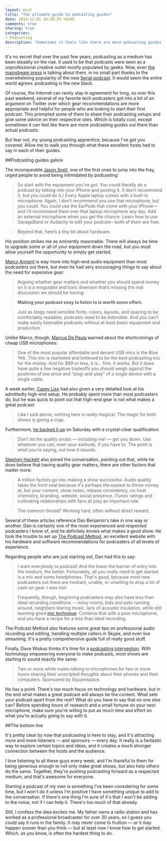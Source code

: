 ```yaml
---
layout: post
title: "The ultimate guide to podcasting guides"
date: 2014-12-01 19:30:29 +0100
comments: true
sharing: true
categories: 
- Podcasting
description: "Sometimes it feels like there are more podcasting guides than actual podcasts out there."
---
```


It's no secret that over the past few years, podcasting as a medium has been steadily on the rise. It used to be that podcasts were seen as a unprofessional creative outlet mostly populated by geeks. Now, even [the mainstream press](http://nymag.com/daily/intelligencer/2014/10/whats-behind-the-great-podcast-renaissance.html) is talking about them, in no small part thanks to the overwhelming popularity of the new [Serial podcast](http://serialpodcast.org). It would seem the entire world agrees: podcasting is the new black.

Of course, the Internet can rarely stay in agreement for long, so over this past weekend, several of my favorite tech podcasters got into a bit of an argument on Twitter over which gear recommendations are more appropriate and helpful for people who are looking to start their first podcast. This prompted some of them to share their podcasting setups and give some advice on their respective sites. Which is totally cool, except sometimes it can feel like there are more podcasting guides out there than actual podcasts. 

But fear not, my young podcasting apprentice, because I've got you covered. Allow me to walk you through what these excellent hosts had to say in each of their guides.

##Podcasting guides galore

The incomparable [Jason Snell](http://sixcolors.com/post/2014/11/want-to-do-a-podcast-dont-be-intimidated/), one of the first ones to jump into the fray, urged people to avoid being intimidated by podcasting:

> So start with the equipment you’ve got. You could literally do a podcast by talking into your iPhone and posting it. (I don’t recommend it, but you could do it.) Every Apple laptop comes with a built-in microphone. Again, I don’t recommend you use that microphone, but you could. You could use the EarPods that come with your iPhone—and I’d recommend them over that laptop microphone any day. Add an external microphone when you get the chance. Learn how to use GarageBand or Audacity to edit your podcast—both of them are free.

> Beyond that, here’s a tiny bit about hardware.

His position strikes me as eminently reasonable. There will always be time to upgrade some or all of your equipment down the road, but you must allow yourself the opportunity to simply get started.

[Marco Arment](http://www.marco.org/2014/11/29/easy-listening) is way more into high-end audio equipment than most podcasters out there, but even he had very encouraging things to say about the need for expensive gear:

> Arguing whether gear matters and whether you should spend money on it is a misguided and toxic diversion that’s missing the real discussion we should be having:

> **Making your podcast easy to listen to is worth some effort.**

> Just as blogs need sensible fonts, colors, layouts, and spacing to be comfortably readable, podcasts need to be _listenable_. And you can’t make easily listenable podcasts without at least _basic_ equipment and production.

Unlike Marco, though, [Marcus De Paula](http://www.meonlylouder.com/blog/2014/11/28/usb-microphones-are-cheap-but-not-always-good) warned about the shortcomings of cheap USB microphones:

> One of the most popular affordable and decent USB mics is the Blue Yeti. This mic is marketed and believed to be the best podcasting mic for the money. And for $99 or less, it is… fine. It works. But it does have quite a few negative tradeoffs you should weigh against the positives of low price and “plug-and-play” of a single device with a single cable.

A week earlier, [Casey Liss](http://www.caseyliss.com/2014/11/22/how-i-make-podcasts) had also given a very detailed look at his admittedly high-end setup. He probably spent more than most podcasters do, but he was quick to point out that high-end gear is not what makes a great podcast:

> Like I said above, nothing here is really magical. The magic for both shows is giving a crap.

Furthermore, [he backed it up](http://www.caseyliss.com/2014/11/29/audiophilia) on Saturday with a crystal-clear qualification:

> Don’t let the quality snobs — including me! — get you down. Use whatever you can, even your earbuds, if you have to. The point is what you’re saying, not how it sounds.

[Stephen Hackett](http://www.512pixels.net/blog/2014/11/podcasting-is-more-than-the-mic) also joined the conversation, pointing out that, while he does believe that having quality gear matters, there are other factors that matter more:

> A million factors go into making a show successful. Audio quality takes the front seat because it's perhaps the easiest to throw money at, but your content, show notes, release consistency, co-host chemistry, branding, website, social presence, iTunes ratings and cultivating relationships with fans all play an important role.

> The common thread? Working hard, often without direct reward.

Several of these articles reference Dan Benjamin's take in one way or another. Dan is certainly one of the most experienced and respected podcasters I know of, and he definitely knows what makes a good show. He took the trouble to set up [The Podcast Method](http://podcastmethod.co), an excellent website with his hardware and software recommendations for podcasters of all levels of experience. 

Regarding people who are just starting out, Dan had this to say:

> I want everybody to podcast! And the lower the barrier of entry into the medium, the better. Fortunately, all you _really_ need to get started is a mic and some headphones. That's good, because most new podcasters out there are hesitant, unable, or unwilling to drop a lot of cash on gear. I was too!

> Frequently, though, beginning podcasters may also have less than ideal recording conditions -- noisy rooms, kids and pets running around, neighbors blaring music, lack of acoustic insulation, while still learning good [mic technique](http://podcastmethod.co/videos/2014/10/30/mic-technique). Combine that with a poor microphone, and you have a recipe for a less than ideal recording.

The Podcast Method also features some great tips on professional audio recording and editing, handling multiple callers in Skype, and even live streaming. It's a pretty comprehensive guide full of really good stuff.

Finally, Dave Wiskus thinks it's time for a [podcasting intervention](https://www.youtube.com/watch?v=tRofTIM1sP0). With technology empowering everyone to make podcasts, most shows are starting to sound exactly the same:

> Two or more white males talking to microphones for two or more hours sharing their unscripted thoughts about their phones and their computers. Sponsored by Squarespace.

He has a point. There's too much focus on technology and hardware, but in the end what makes a great podcast will always be the content. What sets your podcast apart from the rest? What do you have to say that no one else can? Before spending hours of research and a small fortune on your next microphone, make sure you're willing to put as much time and effort on what you're actually going to say with it.

##The bottom line

It's pretty clear by now that podcasting is here to stay, and it's attracting more and more listeners — and sponsors — every day. It really is a fantastic way to explore certain topics and ideas, and it creates a much stronger connection between the hosts and the audience. 

I love listening to all these guys every week, and I'm thankful to them for being generous enough to not only make great shows, but also help others do the same. Together, they're pushing podcasting forward as a respected medium, and that's awesome for everyone.

Starting a podcast of my own is something I've been considering for some time, but I won't do it unless I'm positive I have something unique to add to the conversation. If there's one thing I'm sure of it's that I won't be adding to the noise, not if I can help it. There's too much of that already.

Still, I confess the idea excites me. My father owns a radio station and has worked as a professional broadcaster for over 30 years, so I guess you could say it runs in the family. It may never come to fruition — or it may happen sooner than you think — but at least now I know how to get started. Which, as you know, is often the hardest thing to do.